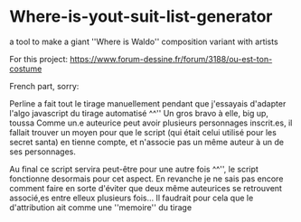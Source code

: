 # Where-is-yout-suit-list-generator
a tool to make a giant ''Where is Waldo'' composition variant with artists

For this project:
https://www.forum-dessine.fr/forum/3188/ou-est-ton-costume

French part, sorry:

Perline a fait tout le tirage manuellement pendant que j'essayais d'adapter l'algo javascript du tirage automatisé ^^''
Un gros bravo à elle, big up, toussa
Comme un.e auteurice peut avoir plusieurs personnages inscrit.es, il fallait trouver un moyen pour que le script (qui était celui utilisé pour les secret santa) en tienne compte, et n'associe pas un même auteur à un de ses personnages.

Au final ce script servira peut-être pour une autre fois ^^'', le script fonctionne desormais pour cet aspect.
En revanche je ne sais pas encore comment faire en sorte d'éviter que deux même auteurices se retrouvent associé,es entre elleux plusieurs fois… Il faudrait pour cela que le d'attribution ait comme une ''memoire'' du tirage
